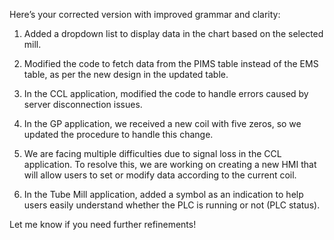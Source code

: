 Here’s your corrected version with improved grammar and clarity:

1. Added a dropdown list to display data in the chart based on the selected mill.


2. Modified the code to fetch data from the PIMS table instead of the EMS table, as per the new design in the updated table.


3. In the CCL application, modified the code to handle errors caused by server disconnection issues.


4. In the GP application, we received a new coil with five zeros, so we updated the procedure to handle this change.


5. We are facing multiple difficulties due to signal loss in the CCL application. To resolve this, we are working on creating a new HMI that will allow users to set or modify data according to the current coil.


6. In the Tube Mill application, added a symbol as an indication to help users easily understand whether the PLC is running or not (PLC status).



Let me know if you need further refinements!

